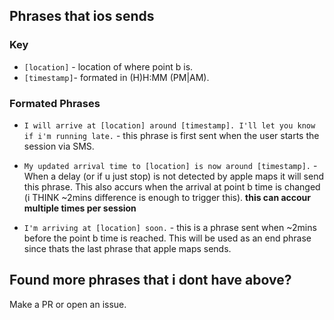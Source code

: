 ## Phrases that ios sends
### Key
- `[location]` - location of where point b is.
- `[timestamp]`- formated in (H)H:MM (PM|AM).

### Formated Phrases
- `I will arrive at [location] around [timestamp]. I'll let you know if i'm running late.` - this phrase is first sent when the user starts the session via SMS.  
- `My updated arrival time to [location] is now around [timestamp].`  - When a delay (or if u just stop) is not detected by apple maps it will send this phrase. This also accurs when the arrival at point b time is changed (i THINK ~2mins difference is enough to trigger this). **this can accour multiple times per session**

- `I'm arriving at [location] soon.` - this is a phrase sent when ~2mins before the point b time is reached. This will be used as an end phrase since thats the last phrase that apple maps sends.


## Found more phrases that i dont have above?
Make a PR or open an issue.